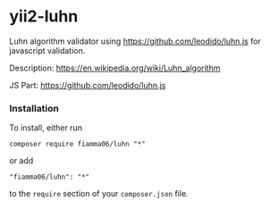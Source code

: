 # yii2-luhn

Luhn algorithm validator using https://github.com/leodido/luhn.js for javascript validation.

Description: https://en.wikipedia.org/wiki/Luhn_algorithm

JS Part: https://github.com/leodido/luhn.js

### Installation

To install, either run

```
composer require fiamma06/luhn "*"
```

or add

```
"fiamma06/luhn": "*"
```

to the `require` section of your `composer.json` file.
